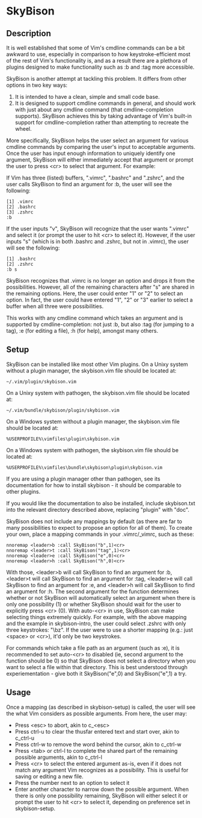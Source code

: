 SkyBison
========

Description
-----------

It is well established that some of Vim's cmdline commands can be a bit
awkward to use, especially in comparison to how keystroke-efficient most of
the rest of Vim's functionality is, and as a result there are a plethora of
plugins designed to make functionality such as :b and :tag more accessible.

SkyBison is another attempt at tackling this problem.  It differs from other
options in two key ways:
1. It is intended to have a clean, simple and small code base.
2. It is designed to support cmdline commands in general, and should work with
   just about any cmdline command (that cmdline-completion supports).
SkyBison achieves this by taking advantage of Vim's built-in support for
cmdline-completion rather than attempting to recreate the wheel.

More specifically, SkyBison helps the user select an argument for various
cmdline commands by comparing the user's input to acceptable arguments.  Once
the user has input enough information to uniquely identify one argument,
SkyBison will either immediately accept that argument or prompt the user to
press &lt;cr&gt; to select that argument.  For example:

If Vim has three (listed) buffers, ".vimrc", ".bashrc" and ".zshrc", and the
user calls SkyBison to find an argument for :b, the user will see the
following:

    [1] .vimrc
    [2] .bashrc
    [3] .zshrc
    :b 

If the user inputs "v", SkyBison will recognize that the user wants ".vimrc"
and select it (or prompt the user to hit &lt;cr&gt; to select it).  However, if the
user inputs "s" (which is in both .bashrc and .zshrc, but not in .vimrc), the
user will see the following:

    [1] .bashrc
    [2] .zshrc
    :b s

SkyBison recognizes that .vimrc is no longer an option and drops it from the
possibilities.  However, all of the remaining characters after "s" are shared
in the remaining options.  Here, the user could enter "1" or "2" to select an
option.  In fact, the user could have entered "1", "2" or "3" earlier to
select a buffer when all three were possibilities.

This works with any cmdline command which takes an argument and is supported
by cmdline-completion: not just :b, but also :tag (for jumping to a tag),
:e (for editing a file), :h (for help), amongst many others.

Setup
-----

SkyBison can be installed like most other Vim plugins.  On a Unixy system
without a plugin manager, the skybison.vim file should be located at:

    ~/.vim/plugin/skybison.vim

On a Unixy system with pathogen, the skybison.vim file should be located at:

    ~/.vim/bundle/skybison/plugin/skybison.vim

On a Windows system without a plugin manager, the skybison.vim file should be located at:

    %USERPROFILE%\vimfiles\plugin\skybison.vim

On a Windows system with pathogen, the skybison.vim file should be located at:

    %USERPROFILE%\vimfiles\bundle\skybison\plugin\skybison.vim

If you are using a plugin manager other than pathogen, see its documentation
for how to install skybison - it should be comparable to other plugins.

If you would like the documentation to also be installed, include skybison.txt
into the relevant directory described above, replacing "plugin" with "doc".

SkyBison does not include any mappings by default (as there are far to many
possibilities to expect to propose an option for all of them).  To create your
own, place a mapping commands in your .vimrc/_vimrc, such as these:

    nnoremap <leader>b :call SkyBison("b",1)<cr>
    nnoremap <leader>t :call SkyBison("tag",1)<cr>
    nnoremap <leader>e :call SkyBison("e",0)<cr>
    nnoremap <leader>h :call SkyBison("h",0)<cr>

With those, &lt;leader&gt;b will call SkyBison to find an argument for :b,
&lt;leader&gt;t will call SkyBison to find an argument for :tag, &lt;leader&gt;e will
call SkyBison to find an argument for :e, and &lt;leader&gt;h will call SkyBison
to find an argument for :h.  The second argument for the function determines
whether or not SkyBison will automatically select an argument when there is
only one possibility (1) or whether SkyBison should wait for the user to
explicitly press &lt;cr&gt; (0).  With auto-&lt;cr&gt; in use, SkyBison can make selecting
things extremely quickly.  For example, with the above mapping and the example
in skybison-intro, the user could select .zshrc with only three keystrokes:
"\bz".  If the user were to use a shorter mapping (e.g.: just &lt;space&gt; or
&lt;cr&gt;), it'd only be two keystrokes.

For commands which take a file path as an argument (such as :e), it is
recommended to set auto-&lt;cr&gt; to disabled (ie, second argument to the function
should be 0) so that SkyBison does not select a directory when you want to
select a file within that directory.  This is best understood through
experiementation - give both it SkyBison("e",0) and SkyBison("e",1) a try.

Usage
-----

Once a mapping (as described in skybison-setup) is called, the user will see
the what Vim considers as possible arguments.  From here, the user may:

- Press &lt;esc&gt; to abort, akin to c_&lt;esc&gt;
- Press ctrl-u to clear the thusfar entered text and start over, akin to
  c_ctrl-u
- Press ctrl-w to remove the word behind the cursor, akin to c_ctrl-w
- Press &lt;tab&gt; or ctrl-l to complete the shared part of the remaining possible
  arguments, akin to c_ctrl-l
- Press &lt;cr&gt; to select the entered argument as-is, even if it does not match
  any argument Vim recognizes as a possibility.  This is useful for saving or
  editing a new file.
- Press the number next to an option to select it
- Enter another character to narrow down the possible argument.  When there is
  only one possibility remaining, SkyBison will either select it or prompt the
  user to hit &lt;cr&gt; to select it, depending on preference set in
  skybison-setup.
